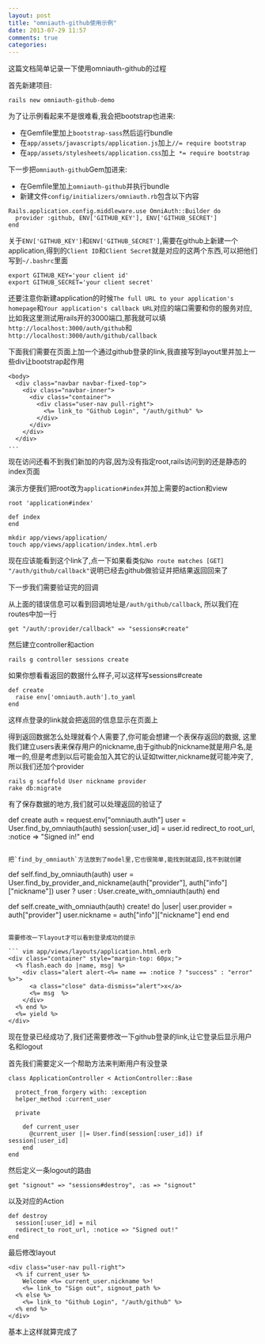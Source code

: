 ```yaml
---
layout: post
title: "omniauth-github使用示例"
date: 2013-07-29 11:57
comments: true
categories: 
---
```


这篇文档简单记录一下使用omniauth-github的过程

首先新建项目:

```
rails new omniauth-github-demo
```

为了让示例看起来不是很难看,我会把bootstrap也进来:

- 在Gemfile里加上`bootstrap-sass`然后运行bundle
- 在`app/assets/javascripts/application.js`加上`//= require bootstrap`
- 在`app/assets/stylesheets/application.css`加上` *= require bootstrap`

下一步把`omniauth-github`Gem加进来:
- 在Gemfile里加上`omniauth-github`并执行bundle
- 新建文件`config/initializers/omniauth.rb`包含以下内容

```
Rails.application.config.middleware.use OmniAuth::Builder do
  provider :github, ENV['GITHUB_KEY'], ENV['GITHUB_SECRET']
end
```

关于`ENV['GITHUB_KEY']`和`ENV['GITHUB_SECRET']`,需要在github上新建一个application,得到的`Client ID`和`Client Secret`就是对应的这两个东西,可以把他们写到`~/.bashrc`里面

```
export GITHUB_KEY='your client id'
export GITHUB_SECRET='your client secret'
```

还要注意你新建application的时候`The full URL to your application's homepage`和`Your application's callback URL`对应的端口需要和你的服务对应,比如我这里测试用rails开的3000端口,那我就可以填`http://localhost:3000/auth/github`和`http://localhost:3000/auth/github/callback`

下面我们需要在页面上加一个通过github登录的link,我直接写到layout里并加上一些div让bootstrap起作用

``` vim app/views/layouts/application.html.erb
<body>
  <div class="navbar navbar-fixed-top">
    <div class="navbar-inner">
      <div class="container">
        <div class="user-nav pull-right">
          <%= link_to "Github Login", "/auth/github" %>
        </div>
      </div>
    </div>
  </div>
...
```

现在访问还看不到我们新加的内容,因为没有指定root,rails访问到的还是静态的index页面

演示方便我们把root改为`application#index`并加上需要的action和view

``` vim config/routes.rb
root 'application#index'
```

``` vim app/controllers/application_controller.rb
def index
end
```

```
mkdir app/views/application/
touch app/views/application/index.html.erb
```

现在应该能看到这个link了,点一下如果看类似`No route matches [GET] "/auth/github/callback"`说明已经去github做验证并把结果返回回来了

下一步我们需要验证完的回调

从上面的错误信息可以看到回调地址是`/auth/github/callback`, 所以我们在routes中加一行

```
get "/auth/:provider/callback" => "sessions#create"
```

然后建立controller和action

```
rails g controller sessions create
```

如果你想看看返回的数据什么样子,可以这样写sessions#create

```
def create
  raise env['omniauth.auth'].to_yaml
end
```

这样点登录的link就会把返回的信息显示在页面上

得到返回数据怎么处理就看个人需要了,你可能会想建一个表保存返回的数据, 这里我们建立users表来保存用户的nickname,由于github的nickname就是用户名,是唯一的,但是考虑到以后可能会加入其它的认证如twitter,nickname就可能冲突了,所以我们还加个provider

```
rails g scaffold User nickname provider
rake db:migrate

```

有了保存数据的地方,我们就可以处理返回的验证了

def create
  auth = request.env["omniauth.auth"]
  user = User.find_by_omniauth(auth)
  session[:user_id] = user.id
  redirect_to root_url, :notice => "Signed in!"
end
```

把`find_by_omniauth`方法放到了model里,它也很简单,能找到就返回,找不到就创建

```
def self.find_by_omniauth(auth)
  user = User.find_by_provider_and_nickname(auth["provider"], auth["info"]["nickname"])
  user ? user : User.create_with_omniauth(auth)
end

def self.create_with_omniauth(auth)
  create! do |user|
    user.provider = auth["provider"]
    user.nickname = auth["info"]["nickname"]
  end
end
```

需要修改一下layout才可以看到登录成功的提示

``` vim app/views/layouts/application.html.erb
<div class="container" style="margin-top: 60px;">
  <% flash.each do |name, msg| %>
    <div class="alert alert-<%= name == :notice ? "success" : "error" %>">
      <a class="close" data-dismiss="alert">x</a>
      <%= msg  %>
    </div>
  <% end %>
  <%= yield %>
</div>
```

现在登录已经成功了,我们还需要修改一下github登录的link,让它登录后显示用户名和logout

首先我们需要定义一个帮助方法来判断用户有没登录

``` vim app/controllers/application_controller.rb
class ApplicationController < ActionController::Base

  protect_from_forgery with: :exception
  helper_method :current_user

  private

    def current_user
      @current_user ||= User.find(session[:user_id]) if session[:user_id]
    end
end
```

然后定义一条logout的路由

```
get "signout" => "sessions#destroy", :as => "signout"
```

以及对应的Action

```
def destroy
  session[:user_id] = nil
  redirect_to root_url, :notice => "Signed out!"
end
```

最后修改layout

```
<div class="user-nav pull-right">
  <% if current_user %>
    Welcome <%= current_user.nickname %>!
    <%= link_to "Sign out", signout_path %>
  <% else %>
    <%= link_to "Github Login", "/auth/github" %>
  <% end %>
</div>
```

基本上这样就算完成了
